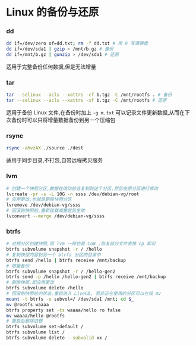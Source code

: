 # Linux 的备份与还原
### dd
```bash
dd if=/dev/zero of=dd.txt; rm -f dd.txt # 用 0 写满硬盘
dd if=/dev/sda1 | gzip > /mnt/b.gz # 备份
dd if=/mnt/b.gz | gunzip > /dev/sda1 # 还原
```
适用于完整备份任何数据,但是无法增量
### tar
```bash
tar --selinux --acls --xattrs -cf b.tgz -C /mnt/rootfs . # 备份
tar --selinux --acls --xattrs -xf b.tgz -C /mnt/rootfs # 还原
```
适用于备份 Linux 文件,在备份时加上 `-g m.txt` 可以记录文件更新数据,从而在下次备份时可以只将增量数据备份到另一个压缩包
### rsync
```bash
rsync -ahvzAX ./source ./dest
```
适用于同步目录,不打包,自带远程拷贝服务
### lvm
```bash
# 创建一个快照分区,数据在改动前会复制到这个分区,然后在原分区进行修改
lvcreate -pr -s -L 10G -n ssss /dev/debian-vg/root
# 应用更改,也就是删除快照分区
lvremove /dev/debian-vg/ssss
# 回滚到快照前,重新挂载或重启后生效
lvconvert --merge /dev/debian-vg/ssss
```
### btrfs
```bash
# 对根分区创建快照,同 lvm 一样也是 CoW ,恢复部分文件直接 cp 即可
btrfs subvolume snapshot -r / /hello
# 复制快照内容到另一个 btrfs 分区的目录中
btrfs send /hello | btrfs receive /mnt/backup
# 增量备份
btrfs subvolume snapshot -r / /hello-gen2
btrfs send -p /hello /hello-gen2 | btrfs receive /mnt/backup
# 删除快照,即应用更改
btrfs subvolume delete /hello
# 回滚到快照前的状态,重启进入 LiveCD, 若非正在使用的分区可以在线 mv
mount -t btrfs -o subvol=/ /dev/sda1 /mnt; cd $_
mv @rootfs waaaa
btrfs property set -ts waaaa/hello ro false
mv waaaa/hello @rootfs
# 重启后删除旧卷
btrfs subvolume set-default /
btrfs subvolume list /
btrfs subvolume delete --subvolid xx /
```